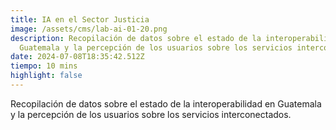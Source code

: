 ```yaml
---
title: IA en el Sector Justicia
image: /assets/cms/lab-ai-01-20.png
description: Recopilación de datos sobre el estado de la interoperabilidad en
  Guatemala y la percepción de los usuarios sobre los servicios interconectados.
date: 2024-07-08T18:35:42.512Z
tiempo: 10 mins
highlight: false
---
```

<!--StartFragment-->

Recopilación de datos sobre el estado de la interoperabilidad en Guatemala y la percepción de los usuarios sobre los servicios interconectados.

<!--EndFragment-->